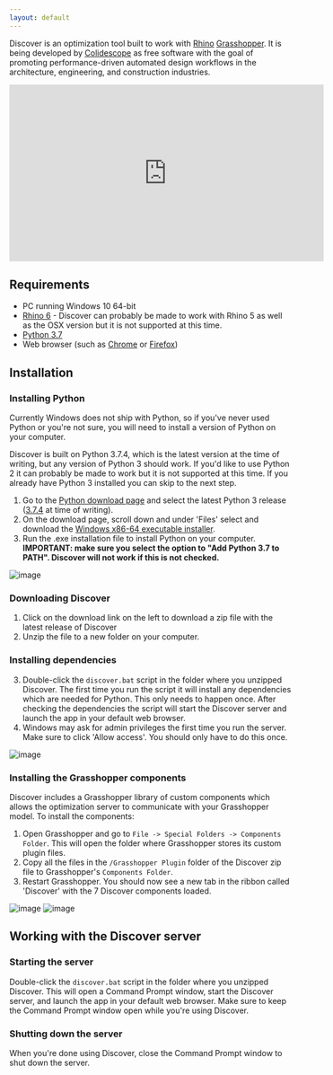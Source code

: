 ```yaml
---
layout: default
---
```


Discover is an optimization tool built to work with [Rhino](https://rhino3d.com) [Grasshopper](http://grasshopper3d.com). It is being developed by [Colidescope](https://colidescope.com/) as free software with the goal of promoting performance-driven automated design workflows in the architecture, engineering, and construction industries.

<iframe width="560" height="315" src="https://www.youtube-nocookie.com/embed/mrXOuiudzQA" frameborder="0" allow="accelerometer; autoplay; encrypted-media; gyroscope; picture-in-picture" allowfullscreen></iframe>

## Requirements

- PC running Windows 10 64-bit
- [Rhino 6](https://www.rhino3d.com/download) - Discover can probably be made to work with Rhino 5 as well as the OSX version but it is not supported at this time.
- [Python 3.7](https://www.python.org/downloads/windows/)
- Web browser (such as [Chrome](https://www.google.com/chrome/b/) or [Firefox](https://www.mozilla.org/en-US/firefox/new/))

## Installation

### Installing Python

Currently Windows does not ship with Python, so if you've never used Python or you're not sure, you will need to install a version of Python on your computer. 

Discover is built on Python 3.7.4, which is the latest version at the time of writing, but any version of Python 3 should work. If you'd like to use Python 2 it can probably be made to work but it is not supported at this time. If you already have Python 3 installed you can skip to the next step.

1. Go to the [Python download page](https://www.python.org/downloads/windows/) and select the latest Python 3 release ([3.7.4](https://www.python.org/downloads/release/python-374/) at time of writing).
2. On the download page, scroll down and under 'Files' select and download the [Windows x86-64 executable installer](https://www.python.org/ftp/python/3.7.4/python-3.7.4-amd64.exe). 
3. Run the .exe installation file to install Python on your computer. **IMPORTANT: make sure you select the option to "Add Python 3.7 to PATH". Discover will not work if this is not checked.**

![image](/assets/img/01.png)
 
### Downloading Discover

1. Click on the download link on the left to download a zip file with the latest release of Discover
2. Unzip the file to a new folder on your computer.

### Installing dependencies

3. Double-click the `discover.bat` script in the folder where you unzipped Discover. The first time you run the script it will install any dependencies which are needed for Python. This only needs to happen once. After checking the dependencies the script will start the Discover server and launch the app in your default web browser.
4. Windows may ask for admin privileges the first time you run the server. Make sure to click 'Allow access'. You should only have to do this once.

![image](/assets/img/02.png)

### Installing the Grasshopper components

Discover includes a Grasshopper library of custom components which allows the optimization server to communicate with your Grasshopper model. To install the components:

1. Open Grasshopper and go to `File -> Special Folders -> Components Folder`. This will open the folder where Grasshopper stores its custom plugin files.
2. Copy all the files in the `/Grasshopper Plugin` folder of the Discover zip file to Grasshopper's `Components Folder`. 
3. Restart Grasshopper. You should now see a new tab in the ribbon called 'Discover' with the 7 Discover components loaded.

![image](/assets/img/03.png)
![image](/assets/img/04.png)

## Working with the Discover server

### Starting the server

Double-click the `discover.bat` script in the folder where you unzipped Discover. This will open a Command Prompt window, start the Discover server, and launch the app in your default web browser. Make sure to keep the Command Prompt window open while you're using Discover.

### Shutting down the server

When you're done using Discover, close the Command Prompt window to shut down the server.

